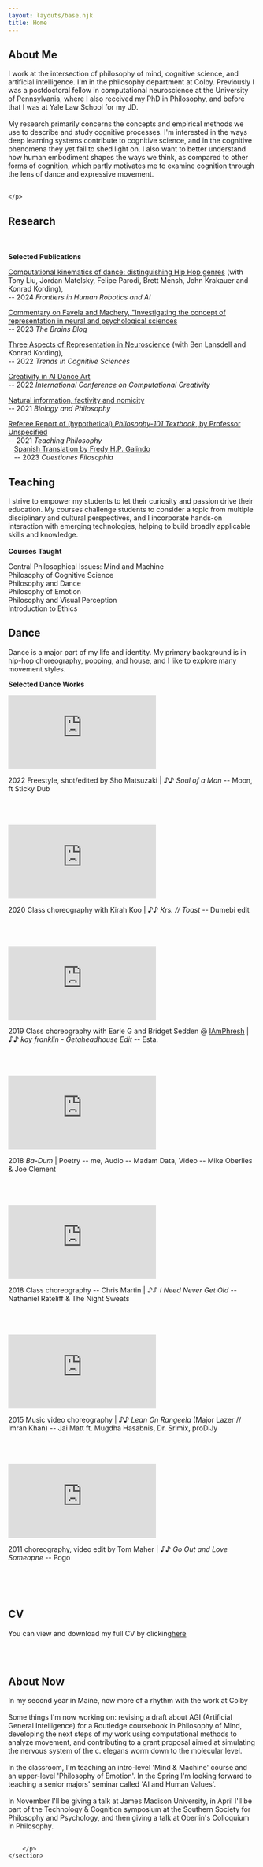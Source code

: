 ```yaml
---
layout: layouts/base.njk
title: Home
---
```


<div class="content-container">
    <div class="left-column">
<section id="about" class="section-about">
    <h2>About Me</h2>
    <p>
    I work at the intersection of philosophy of mind, cognitive science, and artificial intelligence. I'm in the philosophy department at Colby. Previously I was a postdoctoral fellow in computational neuroscience at the University of Pennsylvania, where I also received my PhD in Philosophy, and before that I was at Yale Law School for my JD.
    <br><br> 
    My research primarily concerns the concepts and empirical methods we use to describe and study cognitive processes. I'm interested in the ways deep learning systems contribute to cognitive science, and in the cognitive phenomena they yet fail to shed light on. I also want to better understand how human embodiment shapes the ways we think, as compared to other forms of cognition, which partly motivates me to examine cognition through the lens of dance and expressive movement.  
    <br><br>
   
            
    </p>
</section>

<section id="research" class="section-research">
    <h2>Research</h2>
    <br><br>
    <strong>Selected Publications</strong><br>
    <p><a href="https://www.ncbi.nlm.nih.gov/pmc/articles/PMC11098014/">Computational kinematics of dance: distinguishing Hip Hop genres</a> (with Tony Liu, Jordan Matelsky, Felipe Parodi, Brett Mensh, John Krakauer and Konrad Kording),<br>-- 2024 <em>Frontiers in Human Robotics and AI</em></p>
    <p><a href="https://philosophyofbrains.com/2024/01/23/commentary-on-favela-and-machery-investigating-the-concept-of-representation-in-the-neural-and-psychological-sciences.aspx">Commentary on Favela and Machery, "Investigating the concept of representation in neural and psychological sciences</a><br>-- 2023 <em>The Brains Blog</em></p>
    <p><a href="https://www.sciencedirect.com/science/article/abs/pii/S1364661322002108?dgcid=author">Three Aspects of Representation in Neuroscience</a> (with Ben Lansdell and Konrad Kording),<br>-- 2022 <em>Trends in Cognitive Sciences</em></p>
    <p><a href="http://ceur-ws.org/Vol-3255/paper6.pdf">Creativity in AI Dance Art</a><br>-- 2022 <em>International Conference on Computational Creativity</em></p>
    <p><a href="https://link.springer.com/article/10.1007/s10539-021-09784-4">Natural information, factivity and nomicity</a><br>-- 2021 <em>Biology and Philosophy</em></p>
    <p><a href="https://revistas.uptc.edu.co/index.php/cuestiones_filosofia/article/view/16074">Referee Report of (hypothetical) <em>Philosophy-101 Textbook</em>, by Professor Unspecified</a><br>-- 2021 <em>Teaching Philosophy</em><br>
    &nbsp;&nbsp;&nbsp;<a href="https://www.pdcnet.org/teachphil/content/teachphil_2021_0999_3_30_142">Spanish Translation by Fredy H.P. Galindo</a><br>&nbsp;&nbsp;&nbsp;-- 2023 <em>Cuestiones Filosophia</em></p>
</section>


<section id="teaching" class="section-teaching">
    <h2>Teaching</h2>
    <p>I strive to empower my students to let their curiosity and passion drive their education. My courses challenge students to consider a topic from multiple disciplinary and cultural perspectives, and I incorporate hands-on interaction with emerging technologies, helping to build broadly applicable skills and knowledge.  <br><br>
    <strong>Courses Taught</strong>
    <p>Central Philosophical Issues: Mind and Machine<br>
    Philosophy of Cognitive Science<br>
    Philosophy and Dance<br>
    Philosophy of Emotion<br>
    Philosophy and Visual Perception<br>
    Introduction to Ethics
    </p>
    
</section>

<section id="dance" class="section-dance">
    <h2>Dance</h2>
    <p>Dance is a major part of my life and identity. My primary background is in hip-hop choreography, popping, and house, and I like to explore many movement styles.</p>
    <p><strong>Selected Dance Works</strong></p>

<div class="video-container">
    <iframe src="https://player.vimeo.com/video/780196253" frameborder="0" allowfullscreen></iframe>
</div>
<p class="video-info"> 2022 Freestyle, shot/edited by Sho Matsuzaki | ♪♪ <em>Soul of a Man</em> -- Moon, ft Sticky Dub</p> <br><br><br>

<div class="video-container">
    <iframe src="https://www.youtube.com/embed/M6nZlqTS2iE" frameborder="0" allowfullscreen></iframe>
</div>
<p class="video-info"> 2020 Class choreography with Kirah Koo | ♪♪ <em>Krs. // Toast </em> -- Dumebi edit</p> <br><br><br>

<div class="video-container">
    <iframe src="https://www.youtube.com/embed/vGdgA-ijewM" frameborder="0" allowfullscreen></iframe>
</div>
<p class="video-info"> 2019 Class choreography with Earle G and Bridget Sedden @ <a href="https://www.iamphresh.com/home">IAmPhresh</a> | ♪♪ <em>kay franklin - Getaheadhouse Edit </em> -- Esta. </p> <br><br><br>

<div class="video-container">
    <iframe src="https://www.youtube.com/embed/V-F8Dd4N0UU" frameborder="0" allowfullscreen></iframe>
</div>
<p class="video-info"> 2018 <em>Ba-Dum</em> | Poetry -- me, Audio -- Madam Data, Video -- Mike Oberlies & Joe Clement </p> <br><br><br>

<div class="video-container">
    <iframe src="https://www.youtube.com/embed/5V7loVom_xY" frameborder="0" allowfullscreen></iframe>
</div>
<p class="video-info"> 2018 Class choreography -- Chris Martin | ♪♪ <em>I Need Never Get Old</em> -- Nathaniel Rateliff & The Night Sweats</p> <br><br><br>

<div class="video-container">
    <iframe src="https://www.youtube.com/embed/1_Cgt09qLhg" frameborder="0" allowfullscreen></iframe>
</div>
<p class="video-info"> 2015 Music video choreography | ♪♪ <em>Lean On Rangeela</em> (Major Lazer // Imran Khan) -- Jai Matt ft. Mugdha Hasabnis, Dr. Srimix, proDiJy</p> <br><br><br>

<div class="video-container">
    <iframe src="https://www.youtube.com/embed/rYi7w4yOaEA" frameborder="0" allowfullscreen></iframe>
</div>
<p class="video-info"> 2011 choreography, video edit by Tom Maher | ♪♪ <em>Go Out and Love Someopne</em> -- Pogo</p> <br><br><br>

</section>


<section id="cv" class="section-cv">
    <h2>CV</h2>
    <p>You can view and download my full CV by clicking<a href="/assets/CV.pdf" target="_blank">here</a></p> <br><br>
</section>
    
</div>

<div class="right-column">
    <section id="currently" class="section-currently">
        <h2>About Now</h2>
        <p>In my second year in Maine, now more of a rhythm with the work at Colby <br><br>
         Some things I'm now working on: revising a draft about AGI (Artificial General Intelligence) for a Routledge coursebook in Philosophy of Mind, developing the next steps of my work using computational methods to analyze movement, and contributing to a grant proposal aimed at simulating the nervous system of the c. elegans worm down to the molecular level.<br><br>
        In the classroom, I'm teaching an intro-level 'Mind & Machine' course and an upper-level 'Philosophy of Emotion'. In the Spring I'm looking forward to teaching a senior majors' seminar called 'AI and Human Values'.<br><br>
        In November I'll be giving a talk at James Madison University, in April I'll be part of the Technology & Cognition symposium at the Southern Society for Philosophy and Psychology, and then giving a talk at Oberlin's Colloquium in Philosophy.<br><br>
    
        </p>
    </section>
</div>

